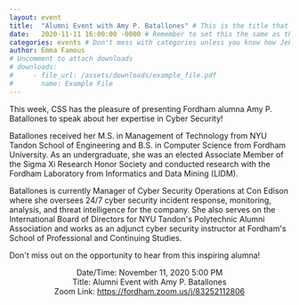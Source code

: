 ```yaml
---
layout: event
title:  "Alumni Event with Amy P. Batallones" # This is the title that is displayed to users
date:   2020-11-11 16:00:00 -0000 # Remember to set this the same as the filename to avoid confusion
categories: events # Don't mess with categories unless you know how Jekyll works
author: Emma Famous
# Uncomment to attach downloads
# downloads:
#     - file_url: /assets/downloads/example_file.pdf
#       name: Example File
---
```

This week, CSS has the pleasure of presenting Fordham alumna Amy P. Batallones to speak about her expertise in Cyber Security!

Batallones received her M.S. in Management of Technology from NYU Tandon School of Engineering and B.S. in Computer Science from Fordham University. As an undergraduate, she was an elected Associate Member of the Sigma Xi Research Honor Society and conducted research with the Fordham Laboratory from Informatics and Data Mining (LIDM).

Batallones is currently Manager of Cyber Security Operations at Con Edison where she oversees 24/7 cyber security incident response, monitoring, analysis, and threat intelligence for the company. She also serves on the International Board of Directors for NYU Tandon's Polytechnic Alumni Association and works as an adjunct cyber security instructor at Fordham's School of Professional and Continuing Studies.
 
Don't miss out on the opportunity to hear from this inspiring alumna!

<p style="text-align: center;">
Date/Time: November 11, 2020 5:00 PM<br>
Title: Alumni Event with Amy P. Batallones<br>
Zoom Link: <a href="https://fordham.zoom.us/j/83252112806">https://fordham.zoom.us/j/83252112806 </a>
</p>

